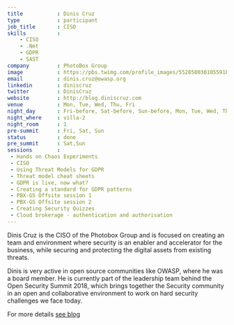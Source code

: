 ```yaml
---
title           : Dinis Cruz
type            : participant
job_title       : CISO
skills          :
    - CISO
    - .Net
    - GDPR
    - SAST
company         : PhotoBox Group
image           : https://pbs.twimg.com/profile_images/552850030105591808/x3i7zK5r_400x400.jpeg
email           : dinis.cruz@owasp.org
linkedin        : diniscruz
twitter         : DinisCruz
website         : http://blog.diniscruz.com
venue           : Mon, Tue, Wed, Thu, Fri
night_day       : Fri-before, Sat-before, Sun-before, Mon, Tue, Wed, Thu
night_where     : villa-2
night_room      : 1
pre-summit      : Fri, Sat, Sun
status          : done
pre_summit      : Sat,Sun
sessions        :
 - Hands on Chaos Experiments
 - CISO
 - Using Threat Models for GDPR
 - Threat model cheat sheets
 - GDPR is live, now what?
 - Creating a standard for GDPR patterns
 - PBX-GS Offsite session 1
 - PBX-GS Offsite session 2
 - Creating Security Quizzes
 - Cloud brokerage - authentication and authorisation
---
```



Dinis Cruz is the CISO of the Photobox Group and is focused on creating an team and environment where security is an enabler and accelerator for the business, while securing and protecting the digital assets from existing threats.

Dinis is very active in open source communities like OWASP, where he was a board member. He is currently part of the leadership team behind the Open Security Summit 2018, which brings together the Security community in an open and collaborative environment to work on hard security challenges we face today.

For more details [see blog](http://blog.diniscruz.com/)

